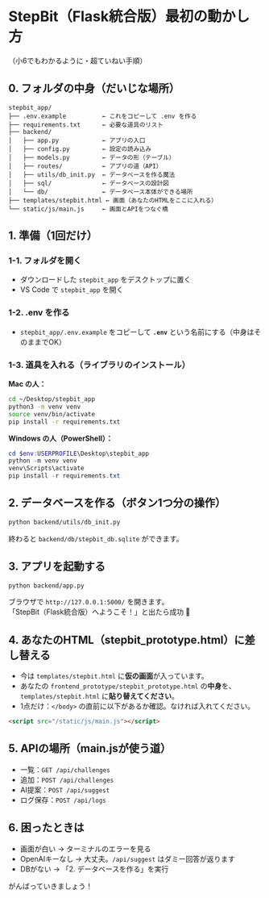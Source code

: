 # StepBit（Flask統合版）最初の動かし方
（小6でもわかるように・超ていねい手順）

## 0. フォルダの中身（だいじな場所）
```
stepbit_app/
├── .env.example          ← これをコピーして .env を作る
├── requirements.txt      ← 必要な道具のリスト
├── backend/
│   ├── app.py            ← アプリの入口
│   ├── config.py         ← 設定の読み込み
│   ├── models.py         ← データの形（テーブル）
│   ├── routes/           ← アプリの道（API）
│   ├── utils/db_init.py  ← データベースを作る魔法
│   ├── sql/              ← データベースの設計図
│   └── db/               ← データベース本体ができる場所
├── templates/stepbit.html ← 画面（あなたのHTMLをここに入れる）
└── static/js/main.js     ← 画面とAPIをつなぐ橋
```

## 1. 準備（1回だけ）
### 1-1. フォルダを開く
- ダウンロードした `stepbit_app` をデスクトップに置く
- VS Code で `stepbit_app` を開く

### 1-2. .env を作る
- `stepbit_app/.env.example` をコピーして **`.env`** という名前にする（中身はそのままでOK）

### 1-3. 道具を入れる（ライブラリのインストール）
**Mac の人：**
```bash
cd ~/Desktop/stepbit_app
python3 -m venv venv
source venv/bin/activate
pip install -r requirements.txt
```
**Windows の人（PowerShell）：**
```powershell
cd $env:USERPROFILE\Desktop\stepbit_app
python -m venv venv
venv\Scripts\activate
pip install -r requirements.txt
```

## 2. データベースを作る（ボタン1つ分の操作）
```bash
python backend/utils/db_init.py
```
終わると `backend/db/stepbit_db.sqlite` ができます。

## 3. アプリを起動する
```bash
python backend/app.py
```
ブラウザで `http://127.0.0.1:5000/` を開きます。  
「StepBit（Flask統合版）へようこそ！」と出たら成功 🎉

## 4. あなたのHTML（stepbit_prototype.html）に差し替える
- 今は `templates/stepbit.html` に**仮の画面**が入っています。
- あなたの `frontend_prototype/stepbit_prototype.html` の**中身**を、`templates/stepbit.html` に**貼り替えてください**。
- 1点だけ：`</body>` の直前に以下があるか確認。なければ入れてください。
```html
<script src="/static/js/main.js"></script>
```

## 5. APIの場所（main.jsが使う道）
- 一覧：`GET /api/challenges`
- 追加：`POST /api/challenges`
- AI提案：`POST /api/suggest`
- ログ保存：`POST /api/logs`

## 6. 困ったときは
- 画面が白い → ターミナルのエラーを見る
- OpenAIキーなし → 大丈夫。`/api/suggest` はダミー回答が返ります
- DBがない → 「2. データベースを作る」を実行

がんばっていきましょう！
